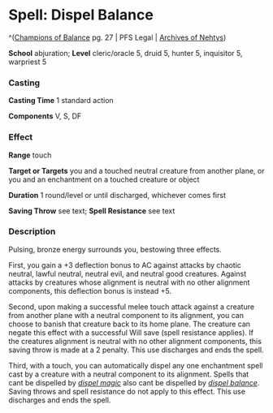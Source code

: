 # Spell: Dispel Balance

^([Champions of Balance][ss-dispel-balance] pg. 27 | PFS Legal | [Archives of Nehtys][sn-dispel-balance])

**School** abjuration; **Level** cleric/oracle 5, druid 5, hunter 5, inquisitor 5, warpriest 5

### Casting

**Casting Time** 1 standard action  

**Components** V, S, DF

### Effect

**Range** touch  

**Target or Targets** you and a touched neutral creature from another plane, or you and an enchantment on a touched creature or object  

**Duration** 1 round/level or until discharged, whichever comes first  

**Saving Throw** see text; **Spell Resistance** see text

### Description

Pulsing, bronze energy surrounds you, bestowing three effects.  

First, you gain a +3 deflection bonus to AC against attacks by chaotic neutral, lawful neutral, neutral evil, and neutral good creatures. Against attacks by creatures whose alignment is neutral with no other alignment components, this deflection bonus is instead +5.  

Second, upon making a successful melee touch attack against a creature from another plane with a neutral component to its alignment, you can choose to banish that creature back to its home plane. The creature can negate this effect with a successful Will save (spell resistance applies). If the creatures alignment is neutral with no other alignment components, this saving throw is made at a 2 penalty. This use discharges and ends the spell.  

Third, with a touch, you can automatically dispel any one enchantment spell cast by a creature with a neutral component to its alignment. Spells that cant be dispelled by _[dispel magic]_ also cant be dispelled by _[dispel balance]_. Saving throws and spell resistance do not apply to this effect. This use discharges and ends the spell.

[ss-dispel-balance]: http://paizo.com/products/btpy93nc
[sn-dispel-balance]: http://www.archivesofnethys.com/SpellDisplay.aspx?ItemName=Dispel%20Balance
[dispel magic]: http://www.archivesofnethys.com/SpellDisplay.aspx?ItemName=dispel%20magic
[dispel balance]: http://www.archivesofnethys.com/SpellDisplay.aspx?ItemName=dispel%20balance